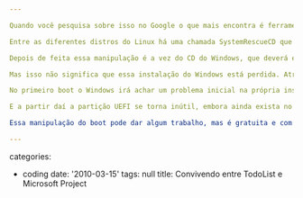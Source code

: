 ```yaml
---

Quando você pesquisa sobre isso no Google o que mais encontra é ferramentas "gratuitas" que prometem fazer a conversão ou algo do gênero. No entanto, há um procedimento simples em que o próprio Windows pode corrigir os problemas oriundos da conversão do boot UEFI/GPT. Depois, é claro, que você usar uma outra ferramenta esperta open-source =)

Entre as diferentes distros do Linux há uma chamada SystemRescueCD que é cheia dos paranauê para manutenção de micros. Entre eles há uma ferramenta chamada testdisk que tem a "proeza" de sair buscando partições perdidas e reescrever o MBR (seja o código ou a tabela de partições). É uma ferramenta simples, interativa e ágil. É ela que deve ser usada para resgatar as partições da máquina após configurar a BIOS para voltar a bootar no modo legacy.

Depois de feita essa manipulação é a vez do CD do Windows, que deverá estar em mãos porque o Windows simplesmente não irá mais bootar. A instalação feita através do modo UEFI não instala o BOOTMGR, o gerenciador de boots do Windows. Isso porque ele não é usado, já que é a partição UEFI que se torna responsável por gerenciar o boot dos SOs presentes.

Mas isso não significa que essa instalação do Windows está perdida. Através de dois boots com o CD, ambos escolhendo o modo de restauração (Repair e Repair at Startup) é possível fazer com que o Windows ache o problema (o bootmgr faltando) e "conserte" a instalação.

No primeiro boot o Windows irá achar um problema inicial na própria instalação, no segundo boot ele já encontra a instalação. E, acreditem só, ele descobre que o BOOTMGR está faltando!

E a partir daí a partição UEFI se torna inútil, embora ainda exista no início do HD, já que o boot legacy usa o velho esquema de usar o código da MBR e a partir daí chamar a partição ativa, que agora será a Windows.

Essa manipulação do boot pode dar algum trabalho, mas é gratuita e com todos os passos devidamente documentados. E não há mágica: reconstrução da MBR seguido de restauração de um SO pré-existente (Windows, no caso).

---
```

categories:
- coding
date: '2010-03-15'
tags: null
title: Convivendo entre TodoList e Microsoft Project
